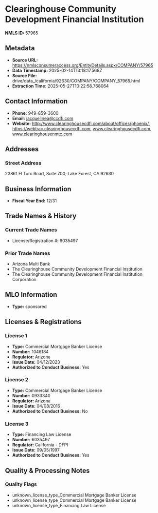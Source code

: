 # Clearinghouse Community Development Financial Institution

**NMLS ID:** 57965

## Metadata
- **Source URL:** https://nmlsconsumeraccess.org/EntityDetails.aspx/COMPANY/57965
- **Data Timestamp:** 2025-02-14T13:18:17.568Z
- **Source File:** drive/data_/california/92630/COMPANY/COMPANY_57965.html
- **Extraction Time:** 2025-05-27T10:22:58.768064

## Contact Information
- **Phone:** 949-859-3600
- **Email:** jacquelinea@ccdfi.com
- **Website:** http://www.clearinghousecdfi.com/about/offices/phoenix/, https://webtrac.clearinghousecdfi.com, www.clearinghousecdfi.com, www.clearinghousenmtc.com

## Addresses
### Street Address
23861 El Toro Road, Suite 700; Lake Forest, CA 92630

## Business Information
- **Fiscal Year End:** 12/31

## Trade Names & History
### Current Trade Names
- License/Registration #: 6035497

### Prior Trade Names
- Arizona Multi Bank
- The Clearinghouse Community Development Financial Institution
- The Clearinghouse Community Development Financial Institution Corporation

## MLO Information
- **Type:** sponsored

## Licenses & Registrations

### License 1
- **Type:** Commercial Mortgage Banker License
- **Number:** 1046184
- **Regulator:** Arizona
- **Issue Date:** 04/12/2023
- **Authorized to Conduct Business:** Yes

### License 2
- **Type:** Commercial Mortgage Banker License
- **Number:** 0933340
- **Regulator:** Arizona
- **Issue Date:** 04/08/2016
- **Authorized to Conduct Business:** No

### License 3
- **Type:** Financing Law License
- **Number:** 6035497
- **Regulator:** California - DFPI
- **Issue Date:** 09/05/1997
- **Authorized to Conduct Business:** Yes

## Quality & Processing Notes
### Quality Flags
- unknown_license_type_Commercial Mortgage Banker License
- unknown_license_type_Commercial Mortgage Banker License
- unknown_license_type_Financing Law License
